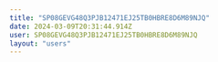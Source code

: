 ```yaml
---
title: "SP08GEVG48Q3PJB12471EJ25TB0HBRE8D6M89NJQ"
date: 2024-03-09T20:31:44.914Z
user: SP08GEVG48Q3PJB12471EJ25TB0HBRE8D6M89NJQ
layout: "users"
---
```

    